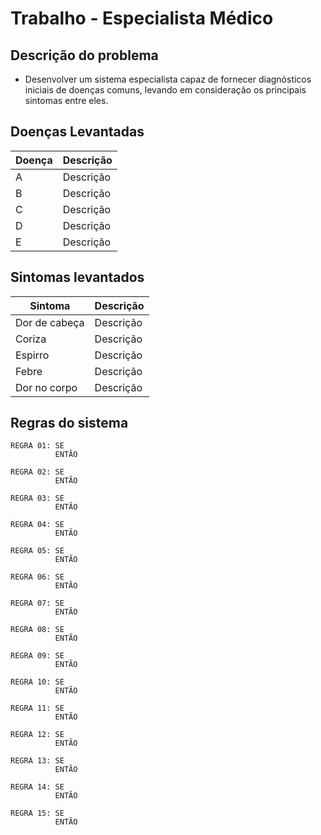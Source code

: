 # Trabalho - Especialista Médico

## Descrição do problema

- Desenvolver um sistema especialista capaz de fornecer diagnósticos iniciais de doenças comuns, levando em consideração os principais sintomas entre eles.

## Doenças Levantadas

| Doença | Descrição |
| ------ | --------- |
| A      | Descrição |
| B      | Descrição |
| C      | Descrição |
| D      | Descrição |
| E      | Descrição |

## Sintomas levantados

| Sintoma       | Descrição |
| ------------- | --------- |
| Dor de cabeça | Descrição |
| Coriza        | Descrição |
| Espirro       | Descrição |
| Febre         | Descrição |
| Dor no corpo  | Descrição |

## Regras do sistema

```
REGRA 01: SE
          ENTÃO

REGRA 02: SE
          ENTÃO

REGRA 03: SE
          ENTÃO

REGRA 04: SE
          ENTÃO

REGRA 05: SE
          ENTÃO

REGRA 06: SE
          ENTÃO

REGRA 07: SE
          ENTÃO

REGRA 08: SE
          ENTÃO

REGRA 09: SE
          ENTÃO

REGRA 10: SE
          ENTÃO

REGRA 11: SE
          ENTÃO

REGRA 12: SE
          ENTÃO

REGRA 13: SE
          ENTÃO

REGRA 14: SE
          ENTÃO

REGRA 15: SE
          ENTÃO
```

